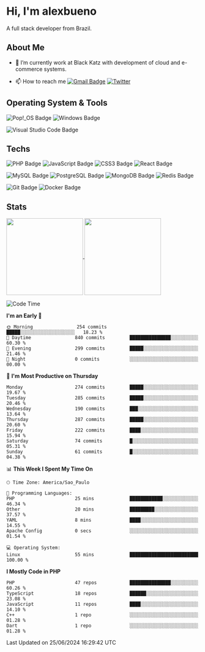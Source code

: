 # Hi, I'm alexbueno

A full stack developer from Brazil.

## About Me

- 🌱 I’m currently work at Black Katz with development of cloud and e-commerce systems.

- 📫 How to reach me [![Gmail Badge](https://img.shields.io/badge/-gmail-c14438?style=for-the-badge&logo=Gmail&logoColor=ffffff)](mailto:alexsandrofbueno@gmail.com) [![Twitter](https://img.shields.io/badge/twitter-1DA1F2.svg?style=for-the-badge&logo=twitter&logoColor=ffffff)](https://twitter.com/Alex_Bueno_7)

## Operating System & Tools

![Pop!_OS Badge](https://img.shields.io/badge/Pop!__OS-48B9C7?logo=popos&logoColor=fff&style=flat)
![Windows Badge](https://img.shields.io/badge/Windows-0078D6?logo=windows&logoColor=fff&style=flat)

![Visual Studio Code Badge](https://img.shields.io/badge/Visual%20Studio%20Code-007ACC?logo=visualstudiocode&logoColor=fff&style=flat)

## Techs

![PHP Badge](https://img.shields.io/badge/PHP-777BB4?logo=php&logoColor=fff&style=flat)
![JavaScript Badge](https://img.shields.io/badge/JavaScript-F7DF1E?logo=javascript&logoColor=000&style=flat)
![CSS3 Badge](https://img.shields.io/badge/CSS3-1572B6?logo=css3&logoColor=fff&style=flat)
![React Badge](https://img.shields.io/badge/React-61DAFB?logo=react&logoColor=000&style=flat)

![MySQL Badge](https://img.shields.io/badge/MySQL-4479A1?logo=mysql&logoColor=fff&style=flat)
![PostgreSQL Badge](https://img.shields.io/badge/PostgreSQL-4169E1?logo=postgresql&logoColor=fff&style=flat)
![MongoDB Badge](https://img.shields.io/badge/MongoDB-47A248?logo=mongodb&logoColor=fff&style=flat)
![Redis Badge](https://img.shields.io/badge/Redis-DC382D?logo=redis&logoColor=fff&style=flat)

![Git Badge](https://img.shields.io/badge/Git-F05032?logo=git&logoColor=fff&style=flat)
![Docker Badge](https://img.shields.io/badge/Docker-2496ED?logo=docker&logoColor=fff&style=flat)


## Stats

<a href="https://github.com/anuraghazra/github-readme-stats">
  <img height=200 align="center" src="https://github-readme-stats.vercel.app/api?username=alexbueno7&theme=dark" />
</a>
<a href="https://github.com/anuraghazra/convoychat">
  <img height=200 align="center" src="https://github-readme-stats.vercel.app/api/top-langs?username=alexbueno7&layout=compact&langs_count=8&card_width=320&theme=dark" />
</a>

<!--START_SECTION:waka-->
![Code Time](http://img.shields.io/badge/Code%20Time-1%2C001%20hrs%2018%20mins-blue)

**I'm an Early 🐤** 

```text
🌞 Morning                254 commits         █████░░░░░░░░░░░░░░░░░░░░   18.23 % 
🌆 Daytime                840 commits         ███████████████░░░░░░░░░░   60.30 % 
🌃 Evening                299 commits         █████░░░░░░░░░░░░░░░░░░░░   21.46 % 
🌙 Night                  0 commits           ░░░░░░░░░░░░░░░░░░░░░░░░░   00.00 % 
```
📅 **I'm Most Productive on Thursday** 

```text
Monday                   274 commits         █████░░░░░░░░░░░░░░░░░░░░   19.67 % 
Tuesday                  285 commits         █████░░░░░░░░░░░░░░░░░░░░   20.46 % 
Wednesday                190 commits         ███░░░░░░░░░░░░░░░░░░░░░░   13.64 % 
Thursday                 287 commits         █████░░░░░░░░░░░░░░░░░░░░   20.60 % 
Friday                   222 commits         ████░░░░░░░░░░░░░░░░░░░░░   15.94 % 
Saturday                 74 commits          █░░░░░░░░░░░░░░░░░░░░░░░░   05.31 % 
Sunday                   61 commits          █░░░░░░░░░░░░░░░░░░░░░░░░   04.38 % 
```


📊 **This Week I Spent My Time On** 

```text
🕑︎ Time Zone: America/Sao_Paulo

💬 Programming Languages: 
PHP                      25 mins             ████████████░░░░░░░░░░░░░   46.34 % 
Other                    20 mins             █████████░░░░░░░░░░░░░░░░   37.57 % 
YAML                     8 mins              ████░░░░░░░░░░░░░░░░░░░░░   14.55 % 
Apache Config            0 secs              ░░░░░░░░░░░░░░░░░░░░░░░░░   01.54 % 

💻 Operating System: 
Linux                    55 mins             █████████████████████████   100.00 % 
```

**I Mostly Code in PHP** 

```text
PHP                      47 repos            ███████████████░░░░░░░░░░   60.26 % 
TypeScript               18 repos            ██████░░░░░░░░░░░░░░░░░░░   23.08 % 
JavaScript               11 repos            ████░░░░░░░░░░░░░░░░░░░░░   14.10 % 
C++                      1 repo              ░░░░░░░░░░░░░░░░░░░░░░░░░   01.28 % 
Dart                     1 repo              ░░░░░░░░░░░░░░░░░░░░░░░░░   01.28 % 
```




 Last Updated on 25/06/2024 16:29:42 UTC
<!--END_SECTION:waka-->
